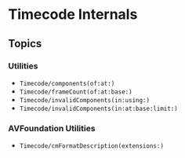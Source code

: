 # Timecode Internals

## Topics

### Utilities

- ``Timecode/components(of:at:)``
- ``Timecode/frameCount(of:at:base:)``
- ``Timecode/invalidComponents(in:using:)``
- ``Timecode/invalidComponents(in:at:base:limit:)``

### AVFoundation Utilities

- ``Timecode/cmFormatDescription(extensions:)``
